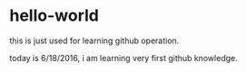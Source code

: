 # hello-world
this is just used for learning github operation.

today is 6/18/2016, i am learning very first github knowledge.
